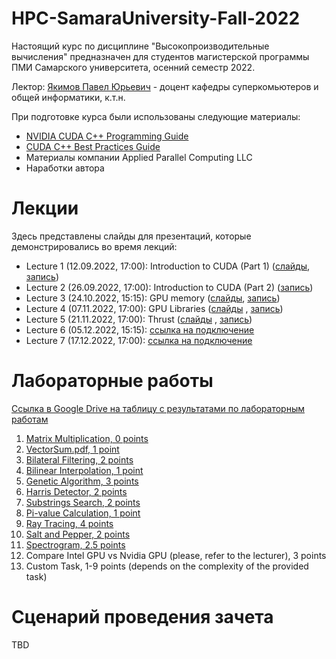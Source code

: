 # HPC-SamaraUniversity-Fall-2022
Настоящий курс по дисциплине "Высокопроизводительные вычисления" предназначен для студентов магистерской программы ПМИ Самарского университета, осенний семестр 2022.

Лектор: [Якимов Павел Юрьевич](https://ssau.ru/staff/222993132-yakimov-pavel-yurevich) - доцент кафедры суперкомьютеров и общей информатики, к.т.н.

При подготовке курса были использованы следующие материалы:
- [NVIDIA CUDA C++ Programming Guide](https://docs.nvidia.com/cuda/cuda-c-programming-guide/index.html)
- [CUDA C++ Best Practices Guide](https://docs.nvidia.com/cuda/cuda-c-best-practices-guide/index.html)
- Материалы компании Applied Parallel Computing LLC
- Наработки автора

# Лекции

Здесь представлены слайды для презентаций, которые демонстрировались во время лекций:
- Lecture 1 (12.09.2022, 17:00): Introduction to CUDA (Part 1) ([слайды](https://github.com/PavelYakimov/Samara-University-HPC-Fall-2022/files/9951766/en_Introduction.pdf), [запись](https://bbb.ssau.ru:8443/playback/presentation/2.3/7b855197043755138a8976fc3ec0076688d3e316-1662987558703))
- Lecture 2 (26.09.2022, 17:00): Introduction to CUDA (Part 2) ([запись](https://bbb.ssau.ru:8443/playback/presentation/2.3/7b855197043755138a8976fc3ec0076688d3e316-1664197156887))
- Lecture 3 (24.10.2022, 15:15): GPU memory ([слайды](https://github.com/PavelYakimov/Samara-University-HPC-Fall-2022/files/9951687/en_Memory.pdf), [запись](https://bbb.ssau.ru:8443/playback/presentation/2.3/7b855197043755138a8976fc3ec0076688d3e316-1666609796677))
- Lecture 4 (07.11.2022, 17:00): GPU Libraries ([слайды](https://github.com/PavelYakimov/Samara-University-HPC-Fall-2022/files/10056576/3_libraries.pdf)
, [запись](https://bbb.ssau.ru:8443/playback/presentation/2.3/7b855197043755138a8976fc3ec0076688d3e316-1667826043704))
- Lecture 5 (21.11.2022, 17:00): Thrust ([слайды](https://github.com/PavelYakimov/Samara-University-HPC-Fall-2022/files/10058169/4_thrust.pdf)
, [запись](https://bbb.ssau.ru:8443/playback/presentation/2.3/7b855197043755138a8976fc3ec0076688d3e316-1669034952591))
- Lecture 6 (05.12.2022, 15:15): [ссылка на подключение](https://bbb.ssau.ru/b/964-em4-g9g-jiu)
- Lecture 7 (17.12.2022, 17:00): [ссылка на подключение](https://bbb.ssau.ru/b/964-em4-g9g-jiu)


# Лабораторные работы

[Ссылка в Google Drive на таблицу с результатами по лабораторным работам](https://docs.google.com/spreadsheets/d/1Kp8EHr0HnTKdmAFspkasLmo9XwCChDYc7jAcR8aPMmA/edit?usp=sharing)

1. [Matrix Multiplication, 0 points](https://github.com/PavelYakimov/Samara-University-HPC-Fall-2022/blob/main/Lab0_MatMul.pdf)
2. [VectorSum.pdf, 1 point](https://github.com/PavelYakimov/Samara-University-HPC-Fall-2022/blob/main/Lab1_VectorSum.pdf)
3. [Bilateral Filtering, 2 points](https://github.com/PavelYakimov/Samara-University-HPC-Fall-2022/blob/main/bilateral.pdf)
4. [Bilinear Interpolation, 1 point](https://github.com/PavelYakimov/Samara-University-HPC-Fall-2022/blob/main/bilinear_interpolation.pdf)
5. [Genetic Algorithm, 3 points](https://github.com/PavelYakimov/Samara-University-HPC-Fall-2022/blob/main/genetic_algorithm.pdf)
6. [Harris Detector, 2 points](https://github.com/PavelYakimov/Samara-University-HPC-Fall-2022/blob/main/harris_algorithm.pdf)
7. [Substrings Search, 2 points](https://github.com/PavelYakimov/Samara-University-HPC-Fall-2022/blob/main/mass_search.pdf)
8. [Pi-value Calculation, 1 point](https://github.com/PavelYakimov/Samara-University-HPC-Fall-2022/blob/main/pi_monte_carlo.pdf)
9. [Ray Tracing, 4 points](https://github.com/PavelYakimov/Samara-University-HPC-Fall-2022/blob/main/ray_tracing.pdf)
10. [Salt and Pepper, 2 points](https://github.com/PavelYakimov/Samara-University-HPC-Fall-2022/blob/main/salt_and_pepper.pdf)
11. [Spectrogram, 2.5 points](https://github.com/PavelYakimov/Samara-University-HPC-Fall-2022/blob/main/spectrogram.pdf)
12. Compare Intel GPU vs Nvidia GPU (please, refer to the lecturer), 3 points
13. Custom Task, 1-9 points (depends on the complexity of the provided task)

# Сценарий проведения зачета

TBD
